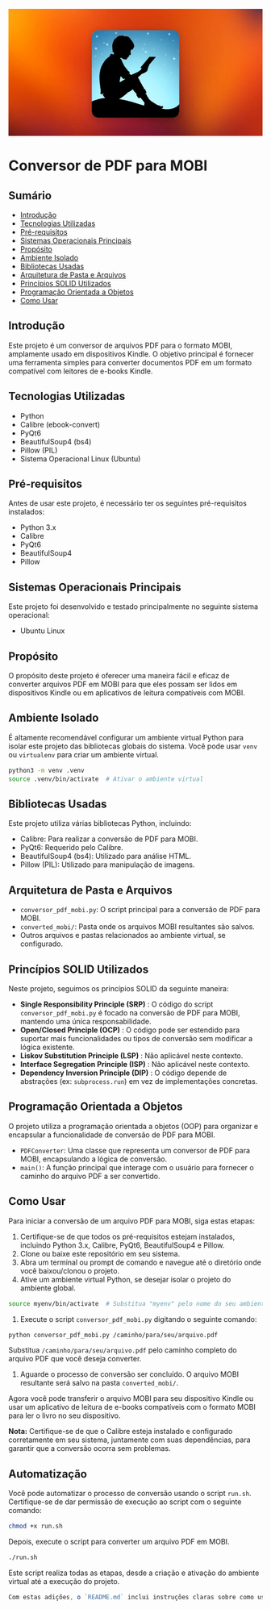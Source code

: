 ![clipboard.png](image/Amazon-Kindle-app-Mac.jpeg)

# Conversor de PDF para MOBI

## Sumário

- [Introdução](#introdução)
- [Tecnologias Utilizadas](#tecnologias-utilizadas)
- [Pré-requisitos](#pré-requisitos)
- [Sistemas Operacionais Principais](#sistemas-operacionais-principais)
- [Propósito](#propósito)
- [Ambiente Isolado](#ambiente-isolado)
- [Bibliotecas Usadas](#bibliotecas-usadas)
- [Arquitetura de Pasta e Arquivos](#arquitetura-de-pasta-e-arquivos)
- [Princípios SOLID Utilizados](#princípios-solid-utilizados)
- [Programação Orientada a Objetos](#programação-orientada-a-objetos)
- [Como Usar](#como-usar)

## Introdução

Este projeto é um conversor de arquivos PDF para o formato MOBI, amplamente usado em dispositivos Kindle. O objetivo principal é fornecer uma ferramenta simples para converter documentos PDF em um formato compatível com leitores de e-books Kindle.

## Tecnologias Utilizadas

- Python
- Calibre (ebook-convert)
- PyQt6
- BeautifulSoup4 (bs4)
- Pillow (PIL)
- Sistema Operacional Linux (Ubuntu)

## Pré-requisitos

Antes de usar este projeto, é necessário ter os seguintes pré-requisitos instalados:

- Python 3.x
- Calibre
- PyQt6
- BeautifulSoup4
- Pillow

## Sistemas Operacionais Principais

Este projeto foi desenvolvido e testado principalmente no seguinte sistema operacional:

- Ubuntu Linux

## Propósito

O propósito deste projeto é oferecer uma maneira fácil e eficaz de converter arquivos PDF em MOBI para que eles possam ser lidos em dispositivos Kindle ou em aplicativos de leitura compatíveis com MOBI.

## Ambiente Isolado

É altamente recomendável configurar um ambiente virtual Python para isolar este projeto das bibliotecas globais do sistema. Você pode usar `venv` ou `virtualenv` para criar um ambiente virtual.

```bash
python3 -m venv .venv
source .venv/bin/activate  # Ativar o ambiente virtual
```

## Bibliotecas Usadas

Este projeto utiliza várias bibliotecas Python, incluindo:
- Calibre: Para realizar a conversão de PDF para MOBI.
- PyQt6: Requerido pelo Calibre.
- BeautifulSoup4 (bs4): Utilizado para análise HTML.
- Pillow (PIL): Utilizado para manipulação de imagens.
## Arquitetura de Pasta e Arquivos 
- `conversor_pdf_mobi.py`: O script principal para a conversão de PDF para MOBI. 
- `converted_mobi/`: Pasta onde os arquivos MOBI resultantes são salvos.
- Outros arquivos e pastas relacionados ao ambiente virtual, se configurado.
## Princípios SOLID Utilizados

Neste projeto, seguimos os princípios SOLID da seguinte maneira: 
- **Single Responsibility Principle (SRP)** : O código do script `conversor_pdf_mobi.py` é focado na conversão de PDF para MOBI, mantendo uma única responsabilidade. 
- **Open/Closed Principle (OCP)** : O código pode ser estendido para suportar mais funcionalidades ou tipos de conversão sem modificar a lógica existente. 
- **Liskov Substitution Principle (LSP)** : Não aplicável neste contexto. 
- **Interface Segregation Principle (ISP)** : Não aplicável neste contexto. 
- **Dependency Inversion Principle (DIP)** : O código depende de abstrações (ex: `subprocess.run`) em vez de implementações concretas.
## Programação Orientada a Objetos

O projeto utiliza a programação orientada a objetos (OOP) para organizar e encapsular a funcionalidade de conversão de PDF para MOBI. 
- `PDFConverter`: Uma classe que representa um conversor de PDF para MOBI, encapsulando a lógica de conversão. 
- `main()`: A função principal que interage com o usuário para fornecer o caminho do arquivo PDF a ser convertido.
## Como Usar

Para iniciar a conversão de um arquivo PDF para MOBI, siga estas etapas: 
1. Certifique-se de que todos os pré-requisitos estejam instalados, incluindo Python 3.x, Calibre, PyQt6, BeautifulSoup4 e Pillow. 
2. Clone ou baixe este repositório em seu sistema. 
3. Abra um terminal ou prompt de comando e navegue até o diretório onde você baixou/clonou o projeto. 
4. Ative um ambiente virtual Python, se desejar isolar o projeto do ambiente global.

```bash
source myenv/bin/activate  # Substitua "myenv" pelo nome do seu ambiente virtual, se aplicável
```
 
1. Execute o script `conversor_pdf_mobi.py` digitando o seguinte comando:

```bash
python conversor_pdf_mobi.py /caminho/para/seu/arquivo.pdf
```

Substitua `/caminho/para/seu/arquivo.pdf` pelo caminho completo do arquivo PDF que você deseja converter. 
1. Aguarde o processo de conversão ser concluído. O arquivo MOBI resultante será salvo na pasta `converted_mobi/`.

Agora você pode transferir o arquivo MOBI para seu dispositivo Kindle ou usar um aplicativo de leitura de e-books compatíveis com o formato MOBI para ler o livro no seu dispositivo.

**Nota:**  Certifique-se de que o Calibre esteja instalado e configurado corretamente em seu sistema, juntamente com suas dependências, para garantir que a conversão ocorra sem problemas.
## Automatização

Você pode automatizar o processo de conversão usando o script `run.sh`. Certifique-se de dar permissão de execução ao script com o seguinte comando:

```bash
chmod +x run.sh
```

Depois, execute o script para converter um arquivo PDF em MOBI.

```bash
./run.sh
```

Este script realiza todas as etapas, desde a criação e ativação do ambiente virtual até a execução do projeto.

```javascript
Com estas adições, o `README.md` inclui instruções claras sobre como usar o projeto, incluindo a automação do processo com o script `run.sh`. Certifique-se de substituir `/caminho/para/seu/arquivo.pdf` pelo caminho real do arquivo PDF que deseja converter e `/caminho/para/seu/projeto/src` pelo caminho real do diretório do projeto.
```